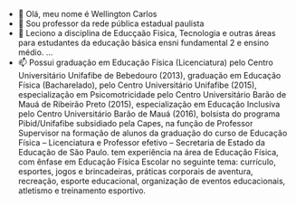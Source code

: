 - 👋 Olá, meu nome é Wellington Carlos
- 👀 Sou professor da rede pública estadual paulista
- 🌱 Leciono a disciplina de Educçaão Fisica, Tecnologia e outras áreas para estudantes da educação básica ensni fundamental 2 e ensino médio. ...
- 📫 Possui graduação em Educação Física (Licenciatura) pelo Centro Universitário Unifafibe de Bebedouro (2013), graduação em Educação Física (Bacharelado), pelo Centro Universitário Unifafibe (2015), especialização em Psicomotricidade pelo Centro Universitário Barão de Mauá de Ribeirão Preto (2015), especialização em Educação Inclusiva pelo Centro Universitário Barão de Mauá (2016), bolsista do programa Pibid/Unifafibe subsidiado pela Capes, na função de Professor Supervisor na formação de alunos da graduação do curso de Educação Física – Licenciatura e Professor efetivo – Secretaria de Estado da Educação de São Paulo.  tem experiência na área de Educação Física, com ênfase em Educação Física Escolar no seguinte tema: currículo, esportes, jogos e brincadeiras, práticas corporais de aventura, recreação, esporte educacional, organização de eventos educacionais, atletismo e treinamento esportivo.




